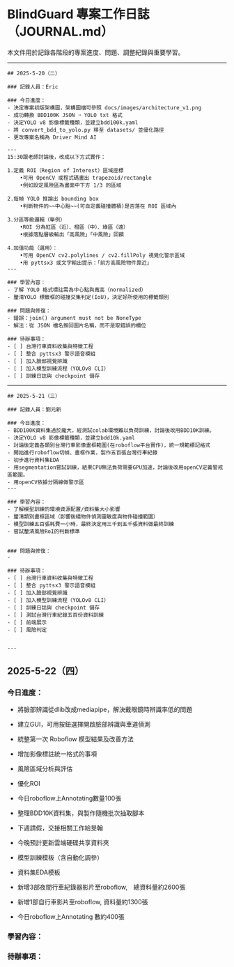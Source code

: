 # BlindGuard 專案工作日誌（JOURNAL.md）

本文件用於記錄各階段的專案進度、問題、調整紀錄與重要學習。

---

```
## 2025-5-20（二）

### 記錄人員：Eric

### 今日進度：
- 決定專案初版架構圖，架構圖檔可參照 docs/images/architecture_v1.png
- 成功轉換 BDD100K JSON ➝ YOLO txt 格式
- 決定YOLO v8 影像標籤種類，並建立bdd100k.yaml
- 將 convert_bdd_to_yolo.py 移至 datasets/ 並優化路徑
- 更改專案名稱為 Driver Mind AI

---
15:30跟老師討論後，改成以下方式實作：

1.定義 ROI（Region of Interest）區域座標
    •可用 OpenCV 或程式碼畫出 trapezoid/rectangle
    •例如設定風險區為畫面中下方 1/3 的區域
    
2.每幀 YOLO 推論出 bounding box
    •判斷物件的~~中心點~~(可自定義碰撞體積)是否落在 ROI 區域內
    
3.分區等級邏輯（舉例）
    •ROI 分為紅區（近）、橙區（中）、綠區（遠）
    •根據落點層級輸出「高風險」「中風險」回饋
    
4.加值功能（選用）：
    •可用 OpenCV cv2.polylines / cv2.fillPoly 視覺化警示區域
    •用 pyttsx3 或文字輸出提示：「前方高風險物件靠近」
---

### 學習內容：
- 了解 YOLO 格式標註需為中心點與寬高（normalized）
- 釐清YOLO 標籤框的碰撞交集判定(IoU)，決定好所使用的標籤類別

### 問題與修復：
- 錯誤：join() argument must not be NoneType
- 解法：從 JSON 檔名推回圖片名稱，而不是取錯誤的欄位

### 待辦事項：
- [ ] 台灣行車資料收集與特徵工程
- [ ] 整合 pyttsx3 警示語音模組
- [ ] 加入臉部視覺辨識
- [ ] 加入模型訓練流程（YOLOv8 CLI）
- [ ] 訓練日誌與 checkpoint 儲存
```

---

```
## 2025-5-21（三）

### 記錄人員：劉元新

### 今日進度：
- BDD100K資料集過於龐大，經測試colab環境難以負荷訓練，討論後改用BDD10K訓練。
- 決定YOLO v8 影像標籤種類，並建立bdd10k.yaml
- 討論後定義各類別台灣行車影像畫框範圍(在roboflow平台實作)，統一規範標記格式
- 開始進行roboflow切幀、畫框作業，製作五百張台灣行車紀錄
- 初步進行資料集EDA
- 用segmentation嘗試訓練，結果CPU無法負荷需要GPU加速，討論後改用openCV定義警戒區範圍。
- 用openCV依據分隔線做警示區 
---

### 學習內容：
- 了解模型訓練的環境資源配置/資料集大小影響
- 釐清類別畫框區域（影響後續物件偵測靈敏度與物件碰撞範圍）
- 模型訓練五百張耗費一小時，最終決定用三千到五千張資料做最終訓練
- 嘗試釐清風險RoI的判斷標準


### 問題與修復：
- 

### 待辦事項：
- [ ] 台灣行車資料收集與特徵工程
- [ ] 整合 pyttsx3 警示語音模組
- [ ] 加入臉部視覺辨識
- [ ] 加入模型訓練流程（YOLOv8 CLI）
- [ ] 訓練日誌與 checkpoint 儲存
- [ ] 測試台灣行車紀錄五百份資料訓練
- [ ] 前端展示
- [ ] 風險判定
```
```

---

```
## 2025-5-22（四）

### 今日進度：
-  將臉部辨識從dlib改成mediapipe，解決戴眼鏡時辨識率低的問題
-  建立GUI，可用按鈕選擇開啟臉部辨識與車道偵測
-  統整第一次 Roboflow 模型結果及改善方法
-  增加影像標註統一格式的事項
-  風險區域分析與評估
-  優化ROI
-  今日roboflow上Annotating數量100張         
-  整理BDD10K資料集，與製作隨機批次抽取腳本
-  下週請假，交接相關工作給旻翰
-  今晚預計更新雲端硬碟共享資料夾
-  模型訓練模板（含自動化調參）
-  資料集EDA模板


-  新增3部夜間行車紀錄器影片至roboflow,　總資料量約2600張
-  新增1部自行車影片至roboflow, 資料量約1300張
-  今日roboflow上Annotating 數約400張

### 學習內容：

### 待辦事項：
   
